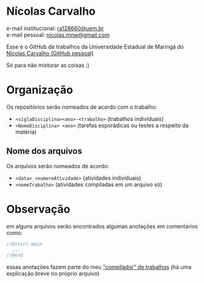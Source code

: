 # Nícolas Carvalho

e-mail institucional: ra128660@uem.br<br/>
e-mail pessoal: nicolas.mnw@gmail.com

Esse é o GitHub de trabalhos da Universidade Estadual de Maringá do <a href="https://github.com/Cicolas">Nícolas Carvalho (GitHub pessoal)</a>

Só para não misturar as coisas :)

# Organização

Os repositórios serão nomeados de acordo com o trabalho:
- `<siglaDisciplina><ano>-<trabalho>` (trabalhos indivíduais)
- `<NomeDisciplina> <ano>` (tarefas esporádicas ou testes a respeito da matéria)

## Nome dos arquivos

Os arquivos serão nomeados de acordo: 
- `<data>_<numeroAtividade>` (atividades individuais)
- `<nomeTrabalho>` (atividades compiladas em um arquivo só)

# Observação

em alguns arquivos serão encontrados algumas anotações em comentarios como:
```c
//@start main
  ...
//@end
```

essas anotações fazem parte do meu <a href="https://gist.github.com/Cicolas/fae0cd367c18769f59cf1ff0b7f5b8e4">"compilador" de trabalhos</a> (há uma explicação breve no próprio arquivo)
